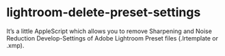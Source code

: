 # lightroom-delete-preset-settings
It’s a little AppleScript which allows you to remove Sharpening and Noise Reduction Develop-Settings of Adobe Lightroom Preset files (.lrtemplate or .xmp).
